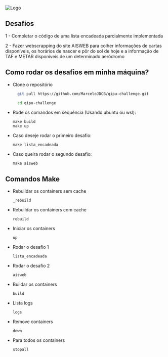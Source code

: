 
![Logo](https://i.imgur.com/CvGN2TF.png)



## Desafios

1 - Completar o código de uma lista encadeada parcialmente implementada

2 - Fazer webscrapping do site AISWEB para colher informações de cartas disponíveis, os horários de nascer e pôr do sol de hoje e a informação de TAF e METAR disponíveis de um determinado aeródromo
## Como rodar os desafios em minha máquina?


- Clone o repositório
    ```bash
      git pull https://github.com/MarceloJDCB/qipu-challenge.git
    
      cd qipu-challenge
    ```

- Rode os comandos em sequência (Usando ubuntu ou wsl):
    ```
    make build
    make up
    ```
- Caso deseje rodar o primeiro desafio:
    ```
    make lista_encadeada
    ```
- Caso queira rodar o segundo desafio:
    ```
    make aisweb
    ```
## Comandos Make

- Rebuildar os containers sem cache
    ```
    _rebuild
    ```

- Rebuildar os containers com cache
    ```
    rebuild
    ```

- Iniciar os containers
    ```
    up
    ```

- Rodar o desafio 1
    ```
    lista_encadeada
    ```

- Rodar o desafio 2
    ```
    aisweb
    ```

- Buildar os containers
    ```
    build
    ```

- Lista logs
    ```
    logs
    ```

- Remove containers
    ```
    down
    ```

- Para todos os containers
    ```
    stopall
    ```